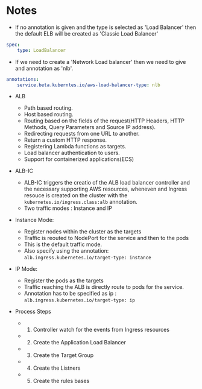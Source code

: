# Notes

- If no annotation is given and the type is selected as 'Load Balancer' then the default ELB will be created as 'Classic Load Balancer'
```yaml
spec:
    type: LoadBalancer
```


- If we need to create a 'Network Load balancer' then we need to give and annotation as 'nlb'.

```yaml
annotations:
    service.beta.kuberntes.io/aws-load-balancer-type: nlb
```

- ALB
    - Path based routing.
    - Host based routing.
    - Routing based on the fields of the request(HTTP Headers, HTTP Methods, Query Parameters and Source IP address).
    - Redirecting requests from one URL to another.
    - Return a custom HTTP response.
    - Registering Lambda functions as targets.
    - Load balancer authentication to users.
    - Support for containerized applications(ECS)


- ALB-IC
    - ALB-IC triggers the creatio of the ALB load balancer controller and the necessary supporting AWS resources, wheneven and Ingress resouce is created on the cluster with the `kubernetes.io/ingress.class:alb` annotation.
    - Two traffic modes : Instance and IP


- Instance Mode:
    - Register nodes within the cluster as the targets
    - Traffic is reouted to NodePort for the service and then to the pods
    - This is the default traffic mode.
    - Also specify using the annotation: `alb.ingress.kubernetes.io/target-type: instance`

- IP Mode:
    - Register the pods as the targets
    - Traffic reaching the ALB is directly route to pods for the service.
    - Annotation has to be specified as ip : `alb.ingress.kubernetes.io/target-type: ip`


- Process Steps
    - 1. Controller watch for the events from Ingress resources
    - 2. Create the Application Load Balancer
    - 3. Create the Target Group
    - 4. Create the Listners
    - 5. Create the rules bases